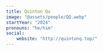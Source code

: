 ```yaml
---
title: Quinton Qu
image: "@assets/people/QQ.webp"
startYear: "2024"
pronouns: "he/him"
social: 
    website: "http://quintonq.top/"
---
```

